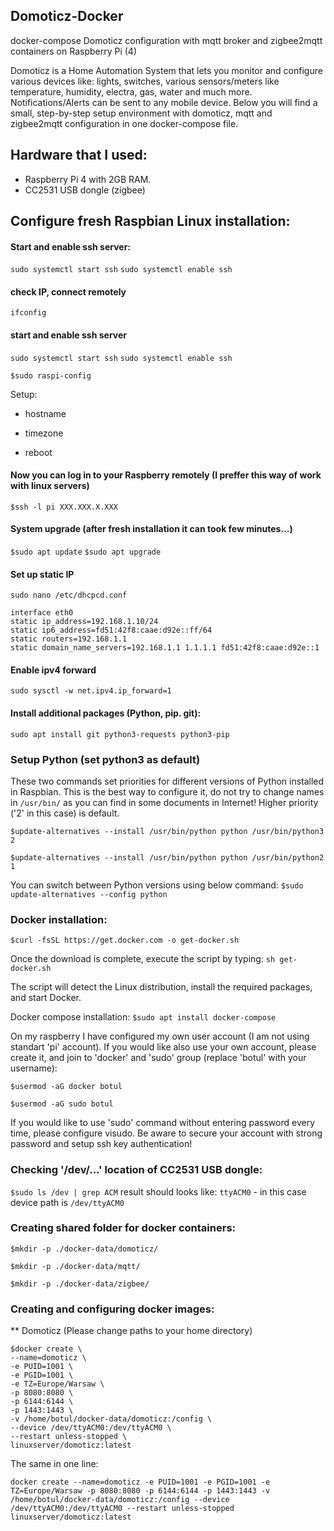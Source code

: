 ## Domoticz-Docker
docker-compose Domoticz configuration with mqtt broker and zigbee2mqtt containers on Raspberry Pi (4)

Domoticz is a Home Automation System that lets you monitor and configure various devices like: lights, switches, various sensors/meters like temperature, humidity, electra, gas, water and much more. Notifications/Alerts can be sent to any mobile device.
Below you will find a small, step-by-step setup environment with domoticz, mqtt and zigbee2mqtt configuration in one docker-compose file.

## Hardware that I used: 
* Raspberry Pi 4 with 2GB RAM.
* CC2531 USB dongle (zigbee)

## Configure fresh Raspbian Linux installation:

#### Start and enable ssh server:
`sudo systemctl start ssh`
`sudo systemctl enable ssh`

#### check IP, connect remotely
`ifconfig`

#### start and enable ssh server
`sudo systemctl start ssh`
`sudo systemctl enable ssh`

`$sudo raspi-config`

Setup:
* hostname
* timezone

* reboot

#### Now you can log in to your Raspberry remotely (I preffer this way of work with linux servers)
`$ssh -l pi XXX.XXX.X.XXX`

#### System upgrade (after fresh installation it can took few minutes...)
`$sudo apt update`
`$sudo apt upgrade`

#### Set up static IP
`sudo nano /etc/dhcpcd.conf`

```
interface eth0
static ip_address=192.168.1.10/24
static ip6_address=fd51:42f8:caae:d92e::ff/64
static routers=192.168.1.1
static domain_name_servers=192.168.1.1 1.1.1.1 fd51:42f8:caae:d92e::1
```
#### Enable ipv4 forward
`sudo sysctl -w net.ipv4.ip_forward=1`


#### Install additional packages (Python, pip. git):
`sudo apt install git python3-requests python3-pip`

### Setup Python (set python3 as default)
These two commands set priorities for different versions of Python installed in Raspbian. This is the best way to configure it, do not try to change names in `/usr/bin/` as you can find in some documents in Internet!
Higher priority ('2' in this case) is default.

`$update-alternatives --install /usr/bin/python python /usr/bin/python3 2`

`$update-alternatives --install /usr/bin/python python /usr/bin/python2 1`

You can switch between Python versions using below command:
`$sudo update-alternatives --config python`

### Docker installation:

`$curl -fsSL https://get.docker.com -o get-docker.sh`

Once the download is complete, execute the script by typing:
`sh get-docker.sh `

The script will detect the Linux distribution, install the required packages, and start Docker.

Docker compose installation:
`$sudo apt install docker-compose`

On my raspberry I have configured my own user account (I am not using standart 'pi' account).
If you would like also use your own account, please create it, and join to 'docker' and 'sudo' group (replace 'botul' with your username):

`$usermod -aG docker botul`

`$usermod -aG sudo botul`

If you would like to use 'sudo' command without entering password every time, please configure visudo.
Be aware to secure your account with strong password and setup ssh key authentication!

### Checking '/dev/...' location of CC2531 USB dongle:  
`$sudo ls /dev | grep ACM`
result should looks like: `ttyACM0` - in this case device path is `/dev/ttyACM0`

### Creating shared folder for docker containers:
`$mkdir -p ./docker-data/domoticz/`

`$mkdir -p ./docker-data/mqtt/`

`$mkdir -p ./docker-data/zigbee/`


### Creating and configuring docker images:

** Domoticz
(Please change paths to your home directory)

```
$docker create \
--name=domoticz \
-e PUID=1001 \
-e PGID=1001 \
-e TZ=Europe/Warsaw \
-p 8080:8080 \
-p 6144:6144 \
-p 1443:1443 \
-v /home/botul/docker-data/domoticz:/config \
--device /dev/ttyACM0:/dev/ttyACM0 \
--restart unless-stopped \
linuxserver/domoticz:latest
```
The same in one line:

`docker create --name=domoticz -e PUID=1001 -e PGID=1001 -e TZ=Europe/Warsaw -p 8080:8080 -p 6144:6144 -p 1443:1443 -v /home/botul/docker-data/domoticz:/config --device /dev/ttyACM0:/dev/ttyACM0 --restart unless-stopped linuxserver/domoticz:latest`

